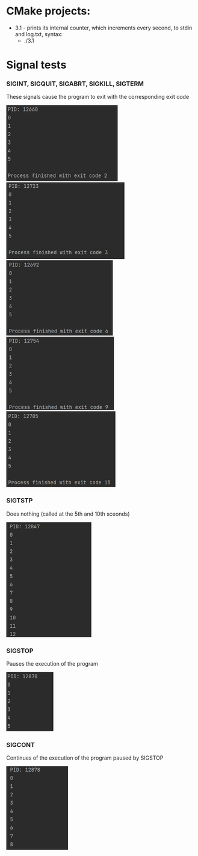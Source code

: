 # CMake projects:

- 3.1 - prints its internal counter, which increments every second, to stdin and log.txt, syntax:
  - ./3.1

# Signal tests

### SIGINT, SIGQUIT, SIGABRT, SIGKILL, SIGTERM

These signals cause the program to exit with the corresponding exit code

![sigint.png](img%2Fsigint.png)
![sigint.png](img%2Fsigquit.png)
![sigint.png](img%2Fsigabrt.png)
![sigint.png](img%2Fsigkill.png)
![sigint.png](img%2Fsigterm.png)

### SIGTSTP

Does nothing (called at the 5th and 10th sceonds)

![sigtstp.png](img%2Fsigtstp.png)

### SIGSTOP

Pauses the execution of the program

![sigstop.png](img%2Fsigstop.png)

### SIGCONT

Continues of the execution of the program paused by SIGSTOP

![sigcont.png](img%2Fsigcont.png)

